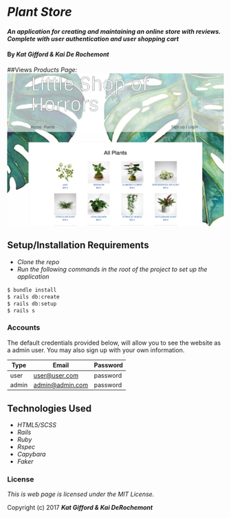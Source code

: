 # _Plant Store_

#### _An application for creating and maintaining an online store with reviews. Complete with user authentication and user shopping cart_

#### By _**Kat Gifford & Kai De Rochemont**_

##Views
_Products Page:_
![picture](products-page.png)

## Setup/Installation Requirements

* _Clone the repo_
* _Run the following commands in the root of the project to set up the application_
```
$ bundle install
$ rails db:create
$ rails db:setup
$ rails s
```
### Accounts
The default credentials provided below, will allow you to see the website as a admin user. You may also sign up with your own information.

| Type | Email | Password |
| ---- | ----- | -------- |
| user | user@user.com | password |
| admin | admin@admin.com | password |

## Technologies Used

* _HTML5/SCSS_
* _Rails_
* _Ruby_
* _Rspec_
* _Capybara_
* _Faker_


### License

*This is web page is licensed under the MIT License.*

Copyright (c) 2017 **_Kat Gifford & Kai DeRochemont_**
